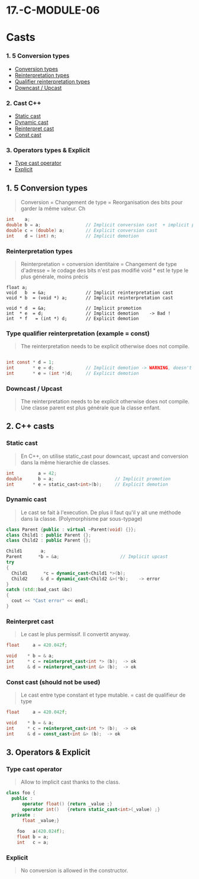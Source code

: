 # 17.-C-MODULE-06

# Casts
### 1. 5 Conversion types
* [Conversion types](#Conversion)  
* [Reinterpretation types ](#Reinterpretation-types)  
* [Qualifier reinterpretation types ](#Reinterpretation-types)  
* [Downcast / Upcast](#Downcast-/-Upcast)
### 2. Cast C++
* [Static cast](#Static-cast)
* [Dynamic cast](#Dynamic_cast)  
* [Reinterpret cast](#Reinterpret-cast)  
* [Const cast ](#Const-cast)
### 3. Operators types & Explicit
* [Type cast operator](#Type-cast-operator)  
* [Explicit](#Explicit)

## 1. 5 Conversion types
>  Conversion = Changement de type = Reorganisation des bits pour garder la même valeur. Ch
```C
int    a;
double b = a;                 // Implicit conversion cast  + implicit promotion
double c = (double) a;        // Explicit conversion cast
int    d = (int) n;           // Implicit demotion
```

### Reinterpretation types
> Reinterpretation = conversion identitaire = Changement de type d'adresse = le codage des bits n'est pas modifié
> void * est le type le plus générale, moins précis 
```
float a;
void   b  = &a;               // Implicit reinterpretation cast
void * b  = (void *) a;       // Implicit reinterpretation cast

void * d  = &a;               // Implicit promotion 
int  * e  = d;                // Implicit demotion    -> Bad ! 
int  * f   = (int *) d;       // Explicit demotion
```

### Type qualifier reinterpretation (example = const)
>  The reinterpretation needs to be explicit otherwise does not compile.
```C

int const * d = 1;
int       * e = d;            // Implicit demotion -> WARNING, doesn't compile
int       * e = (int *)d;     // Explicit demotion 
```
### Downcast / Upcast
>  The reinterpretation needs to be explicit otherwise does not compile.
>  Une classe parent est plus générale que la classe enfant.

## 2. C++ casts

### Static cast
>  En C++, on utilise static_cast<type> pour downcast, upcast and conversion dans la même hierarchie de classes.
```C
int         a = 42;
double      b = a;                       // Implicit promotion 
int       * e = static_cast<int>(b);     // Explicit demotion 
```

### Dynamic cast
>  Le cast se fait à l'execution. De plus il faut qu'il y ait une méthode dans la classe. (Polymorphisme par sous-typage)
```C++
class Parent {public : virtual ~Parent(void) {}};
class Child1 : public Parent {};
class Child2 : public Parent {};

Child1       a;
Parent      *b = &a;                       // Implicit upcast
try
{
  Child1      *c = dynamic_cast<Child1 *>(b);
  Child2     & d = dynamic_cast<Child2 &>(*b);    -> error
}
catch (std::bad_cast &bc)
{
  cout << "Cast error" << endl;
}
```
### Reinterpret cast
>  Le cast le plus permissif. Il convertit anyway.
```C++
float     a = 420.042f;

void    * b = & a;
int     * c = reinterpret_cast<int *> (b);  -> ok
int     & d = reinterpret_cast<int &> (b);  -> ok
```
### Const cast  (should not be used)
>  Le cast entre type constant et type mutable. = cast de qualifieur de type
```C++
float     a = 420.042f;

void    * b = & a;
int     * c = reinterpret_cast<int *> (b);  -> ok
int     & d = const_cast<int &> (b);  -> ok
```
## 3. Operators & Explicit

### Type cast operator 
>  Allow to implicit cast thanks to the class.
```C++
class foo {
  public :
      operator float() {return _value ;}
      operator int()   {return static_cast<int>(_value) ;}
  private :
      float _value;}
     
    foo   a(420.024f);
    float b = a;
    int   c = a;     
```

### Explicit
>  No conversion is allowed in the constructor.


